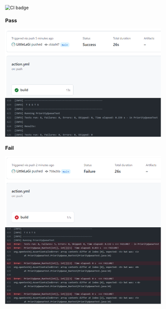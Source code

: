 ![CI badge](https://github.com/LittleLaGi/ST-2022-310551115/actions/workflows/action.yml/badge.svg)

### Pass
<img src="./images/pass_summary.png" width="600">  
<img src="./images/pass_log.png" width="800">  

### Fail
<img src="./images/failure_summary.png" width="600">  
<img src="./images/failure_log.png" width="800">  
